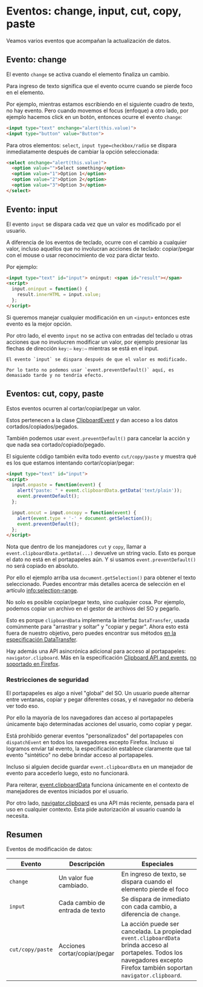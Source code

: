 # Eventos: change, input, cut, copy, paste

Veamos varios eventos que acompañan la actualización de datos.

## Evento: change

El evento `change` se activa cuando el elemento finaliza un cambio.

Para ingreso de texto significa que el evento ocurre cuando se pierde foco en el elemento.

Por ejemplo, mientras estamos escribiendo en el siguiente cuadro de texto, no hay evento. Pero cuando movemos el focus (enfoque) a otro lado, por ejemplo hacemos click en un botón, entonces ocurre el evento `change`:

```html autorun height=40 run
<input type="text" onchange="alert(this.value)">
<input type="button" value="Button">
```

Para otros elementos: `select`, `input type=checkbox/radio` se dispara inmediatamente después de cambiar la opción seleccionada:

```html autorun height=40 run
<select onchange="alert(this.value)">
  <option value="">Select something</option>
  <option value="1">Option 1</option>
  <option value="2">Option 2</option>
  <option value="3">Option 3</option>
</select>
```


## Evento: input

El evento `input` se dispara cada vez que un valor es modificado por el usuario.

A diferencia de los eventos de teclado, ocurre con el cambio a cualquier valor, incluso aquellos que no involucran acciones de teclado: copiar/pegar con el mouse o usar reconocimiento de voz para dictar texto.

Por ejemplo:

```html autorun height=40 run
<input type="text" id="input"> oninput: <span id="result"></span>
<script>
  input.oninput = function() {
    result.innerHTML = input.value;
  };
</script>
```

Si queremos manejar cualquier modificación en un `<input>` entonces este evento es la mejor opción.

Por otro lado, el evento `input` no se activa con entradas del teclado u otras acciones que no involucren modificar un valor, por ejemplo presionar las flechas de dirección `key:⇦` `key:⇨` mientras se está en el input.

```smart header="No podemos prevenir nada en oninput"
El evento `input` se dispara después de que el valor es modificado.

Por lo tanto no podemos usar `event.preventDefault()` aquí, es demasiado tarde y no tendría efecto.
```

## Eventos: cut, copy, paste

Estos eventos ocurren al cortar/copiar/pegar un valor.

Estos pertenecen a la clase [ClipboardEvent](https://www.w3.org/TR/clipboard-apis/#clipboard-event-interfaces) y dan acceso a los datos cortados/copiados/pegados.

También podemos usar `event.preventDefault()` para cancelar la acción y que nada sea cortado/copiado/pegado.

El siguiente código también evita todo evento `cut/copy/paste` y muestra qué es los que estamos intentando cortar/copiar/pegar:

```html autorun height=40 run
<input type="text" id="input">
<script>
  input.onpaste = function(event) {
    alert("paste: " + event.clipboardData.getData('text/plain'));
    event.preventDefault();
  };

  input.oncut = input.oncopy = function(event) {
    alert(event.type + '-' + document.getSelection());
    event.preventDefault();
  };
</script>
```

Nota que dentro de los manejadores `cut` y `copy`, llamar a `event.clipboardData.getData(...)` devuelve  un string vacío. Esto es porque el dato no está en el portapapeles aún. Y si usamos `event.preventDefault()` no será copiado en absoluto.

Por ello el ejemplo arriba usa `document.getSelection()` para obtener el texto seleccionado. Puedes encontrar más detalles acerca de selección en el artículo <info:selection-range>.

No solo es posible copiar/pegar texto, sino cualquier cosa. Por ejemplo, podemos copiar un archivo en el gestor de archivos del SO y pegarlo.

Esto es porque `clipboardData` implementa la interfaz `DataTransfer`, usada comúnmente para "arrastrar y soltar" y "copiar y pegar". Ahora esto está fuera de nuestro objetivo, pero puedes encontrar sus métodos [en la especificación DataTransfer](https://html.spec.whatwg.org/multipage/dnd.html#the-datatransfer-interface).

Hay además una API asincrónica adicional para acceso al portapapeles: `navigator.clipboard`. Más en la especificación [Clipboard API and events](https://www.w3.org/TR/clipboard-apis/), [no soportado en Firefox](https://caniuse.com/async-clipboard).

### Restricciones de seguridad

El portapapeles es algo a nivel "global" del SO. Un usuario puede alternar entre ventanas, copiar y pegar diferentes cosas, y el navegador no debería ver todo eso.

Por ello la mayoría de los navegadores dan acceso al portapapeles únicamente bajo determinadas acciones del usuario, como copiar y pegar.

Está prohibido generar eventos "personalizados" del portapapeles con `dispatchEvent` en todos los navegadores excepto Firefox. Incluso si logramos enviar tal evento, la especificación establece claramente que tal evento "sintético" no debe brindar acceso al portapapeles.

Incluso si alguien decide guardar `event.clipboardData` en un manejador de evento para accederlo luego, esto no funcionará.

Para reiterar, [event.clipboardData](https://www.w3.org/TR/clipboard-apis/#clipboardevent-clipboarddata) funciona únicamente en el contexto de manejadores de eventos iniciados por el usuario.

Por otro lado, [navigator.clipboard](https://www.w3.org/TR/clipboard-apis/#h-navigator-clipboard) es una API más reciente, pensada para el uso en cualquier contexto. Esta pide autorización al usuario cuando la necesita.

## Resumen

Eventos de modificación de datos:

| Evento | Descripción | Especiales |
|---------|----------|-------------|
| `change`| Un valor fue cambiado. | En ingreso de texto, se dispara cuando el elemento pierde el foco |
| `input` | Cada cambio de entrada de texto | Se dispara de inmediato con cada cambio, a diferencia de `change`. |
| `cut/copy/paste` | Acciones cortar/copiar/pegar | La acción puede ser cancelada. La propiedad `event.clipboardData` brinda acceso al portapeles. Todos los navegadores excepto Firefox también soportan `navigator.clipboard`. |
